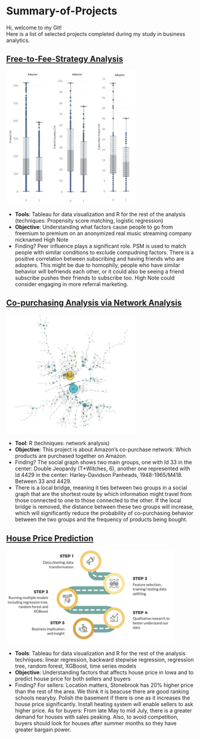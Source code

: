 # Summary-of-Projects
Hi, welcome to my Git!  
Here is a list of selected projects completed during my study in business analytics. 

## [Free-to-Fee-Strategy Analysis](https://github.com/joychentw/Free-to-Fee-Strategy-Analysis)
<img src="https://github.com/joychentw/Summary-of-Academic-Project/blob/main/images/free-to-fee.png?raw=true" width="350">   

- **Tools**: Tableau for data visualization and R for the rest of the analysis (techniques: Propensity score matching, logistic regression)
- **Objective**: Understanding what factors cause people to go from freemium to premium on an anonymized real music streaming company nicknamed High Note
- Finding? Peer influence  plays a significant role. PSM is used to match people with similar conditions to exclude compudning factors. There is a positive correlation between subscribing and having friends who are adopters. This might be due to homophily, people who have similar behavior will befriends each other, or it could also be seeing a friend subscribe pushes their friends to subscribe too. High Note could consider engaging in more referral marketing. 

  
   
## [Co-purchasing Analysis via Network Analysis](https://github.com/joychentw/Copurchasing-Analysis-via-Network-Analysis)
<img src="https://github.com/joychentw/Summary-of-Academic-Project/blob/main/images/copurchasing.png?raw=true" width="350">   

- **Tool**: R (techniques: network analysis)
- **Objective**: This project is about Amazon’s co-purchase network: Which products are purchased together on Amazon. 
- Finding? The social graph shows two main groups, one with Id 33 in the center: Double Jeopardy (T*Witches, 6), another one represented with Id 4429 in the center: Harley-Davidson Panheads, 1948-1965/M418. Between 33 and 4429. 
- There is a local bridge, meaning it ties between two groups in a social graph that are the shortest route by which information might travel from those connected to one to those connected to the other. If the local bridge is removed, the distance between these two groups will increase, which will significantly reduce the probability of co-purchasing behavior between the two groups and the frequency of products being bought. 



## [House Price Prediction](https://github.com/joychentw/House-Price-Prediction)
<img src="https://github.com/joychentw/Summary-of-Academic-Project/blob/main/images/houseprice.png?raw=true" width="450">   

- **Tools**: Tableau for data visualization and R for the rest of the analysis
             techniques: linear regression, backward stepwise regression, regression tree, random forest, XGBoost, time series models
- **Objective**: Understanding factors that affects house price in Iowa and to predict house price for both sellers and buyers
- Finding? For sellers: Location matters, Stonebrook has 20% higher price than the rest of the area. We think it is beacuse there are good ranking schools nearyby. Polish the basement if there is one as it increases the house price significantly. Install heating system will enable sellers to ask higher price. As for buyers: From late May to mid July, there is a greater demand for houses with sales peaking. Also, to avoid competition, buyers should look for houses after summer months so they have greater bargain power.
